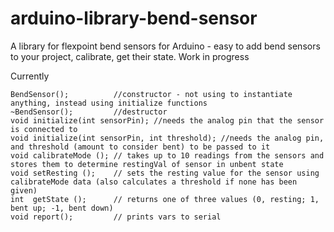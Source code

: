 # arduino-library-bend-sensor
A library for flexpoint bend sensors for Arduino - easy to add bend sensors to your project, calibrate, get their state. Work in progress

Currently

    BendSensor();          //constructor - not using to instantiate anything, instead using initialize functions
    ~BendSensor();         //destructor
    void initialize(int sensorPin); //needs the analog pin that the sensor is connected to
    void initialize(int sensorPin, int threshold); //needs the analog pin, and threshold (amount to consider bent) to be passed to it
    void calibrateMode (); // takes up to 10 readings from the sensors and stores them to determine restingVal of sensor in unbent state
    void setResting ();    // sets the resting value for the sensor using calibrateMode data (also calculates a threshold if none has been given)
    int  getState ();      // returns one of three values (0, resting; 1, bent up; -1, bent down) 
    void report();         // prints vars to serial 
